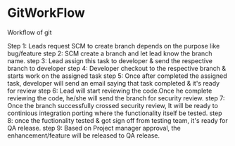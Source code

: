# GitWorkFlow
Workflow of git

Step 1: Leads request SCM to create branch depends on the purpose like bug/feature
step 2: SCM create a branch and let lead know the branch name.
step 3: Lead assign this task to developer & send the respective branch to developer
step 4: Developer checkout to the respective branch & starts work on the assigned task
step 5: Once after completed the assigned task, developer will send an email saying that task completed & it's ready for review
step 6: Lead will start reviewing the code.Once he complete reviewing the code, he/she will send the branch for security review.
step 7: Once the branch successfully crossed security review, It will be ready to continious integration porting where the functionality 
itself be tested.
step 8: once the fuctionality tested & got sign off from testing team, it's ready for QA release.
step 9: Based on Project manager approval, the enhancement/feature will be released to QA release.
